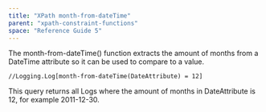 ```yaml
---
title: "XPath month-from-dateTime"
parent: "xpath-constraint-functions"
space: "Reference Guide 5"
---
```



The month-from-dateTime() function extracts the amount of months from a DateTime attribute so it can be used to compare to a value.

```
//Logging.Log[month-from-dateTime(DateAttribute) = 12]

```

This query returns all Logs where the amount of months in DateAttribute is 12, for example 2011-12-30.
